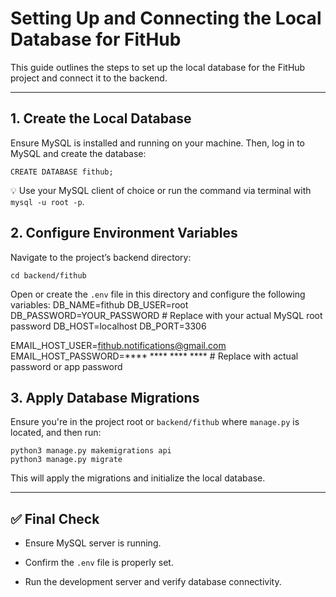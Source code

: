 # Setting Up and Connecting the Local Database for FitHub

This guide outlines the steps to set up the local database for the FitHub project and connect it to the backend.

----------

## 1. Create the Local Database

Ensure MySQL is installed and running on your machine. Then, log in to MySQL and create the database:

    CREATE DATABASE fithub;

💡 Use your MySQL client of choice or run the command via terminal with `mysql -u root -p`.

## 2. Configure Environment Variables

Navigate to the project’s backend directory:

    cd backend/fithub

Open or create the `.env` file in this directory and configure the following variables:
DB_NAME=fithub
DB_USER=root
DB_PASSWORD=YOUR_PASSWORD   # Replace with your actual MySQL root password
DB_HOST=localhost
DB_PORT=3306

EMAIL_HOST_USER=fithub.notifications@gmail.com
EMAIL_HOST_PASSWORD=**** **** **** ****   # Replace with actual password or app password

## 3. Apply Database Migrations

Ensure you're in the project root or `backend/fithub` where `manage.py` is located, and then run:

    python3 manage.py makemigrations api
    python3 manage.py migrate
This will apply the migrations and initialize the local database.

----------

## ✅ Final Check

-   Ensure MySQL server is running.
    
-   Confirm the `.env` file is properly set.
    
-   Run the development server and verify database connectivity.
